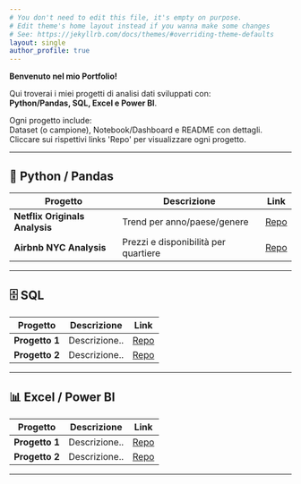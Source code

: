 ```yaml
---
# You don't need to edit this file, it's empty on purpose.
# Edit theme's home layout instead if you wanna make some changes
# See: https://jekyllrb.com/docs/themes/#overriding-theme-defaults
layout: single
author_profile: true
---
```


**Benvenuto nel mio Portfolio!**<br>

Qui troverai i miei progetti di analisi dati sviluppati con:<br>
**Python/Pandas, SQL, Excel e Power BI**.

Ogni progetto include:<br>
Dataset (o campione), Notebook/Dashboard e README con dettagli.<br>
Cliccare sui rispettivi links 'Repo' per visualizzare ogni progetto.

---

## 🐍 Python / Pandas
<table>
  <thead>
    <tr>
      <th>Progetto</th>
      <th>Descrizione</th>
      <th>Link</th>
    </tr>
  </thead>
  <tbody>
    <tr>
      <td><strong>Netflix Originals Analysis</strong></td>
      <td>Trend per anno/paese/genere</td>
      <td><a href="https://github.com/enrico-tortomasi/netflix-originals-analysis">Repo</a></td>
    </tr>
    <tr>
      <td><strong>Airbnb NYC Analysis</strong></td>
      <td>Prezzi e disponibilità per quartiere</td>
      <td><a href="https://github.com/enrico-tortomasi/airbnb-nyc-analysis">Repo</a></td>
    </tr>
  </tbody>
</table>

---

## 🗄 SQL
<table>
  <thead>
    <tr>
      <th>Progetto</th>
      <th>Descrizione</th>
      <th>Link</th>
    </tr>
  </thead>
  <tbody>
    <tr>
      <td><strong>Progetto 1</strong></td>
      <td>Descrizione..</td>
      <td><a href="https://github.com/enrico-tortomasi/">Repo</a></td>
    </tr>
    <tr>
      <td><strong>Progetto 2</strong></td>
      <td>Descrizione..</td>
      <td><a href="https://github.com/enrico-tortomasi/">Repo</a></td>
    </tr>
  </tbody>
</table>

---

## 📊 Excel / Power BI
<table>
  <thead>
    <tr>
      <th>Progetto</th>
      <th>Descrizione</th>
      <th>Link</th>
    </tr>
  </thead>
  <tbody>
    <tr>
      <td><strong>Progetto 1</strong></td>
      <td>Descrizione..</td>
      <td><a href="https://github.com/enrico-tortomasi/">Repo</a></td>
    </tr>
    <tr>
      <td><strong>Progetto 2</strong></td>
      <td>Descrizione..</td>
      <td><a href="https://github.com/enrico-tortomasi/">Repo</a></td>
    </tr>
  </tbody>
</table>

---
